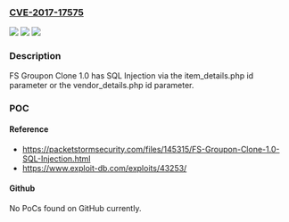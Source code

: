 ### [CVE-2017-17575](https://cve.mitre.org/cgi-bin/cvename.cgi?name=CVE-2017-17575)
![](https://img.shields.io/static/v1?label=Product&message=n%2Fa&color=blue)
![](https://img.shields.io/static/v1?label=Version&message=n%2Fa&color=blue)
![](https://img.shields.io/static/v1?label=Vulnerability&message=n%2Fa&color=brighgreen)

### Description

FS Groupon Clone 1.0 has SQL Injection via the item_details.php id parameter or the vendor_details.php id parameter.

### POC

#### Reference
- https://packetstormsecurity.com/files/145315/FS-Groupon-Clone-1.0-SQL-Injection.html
- https://www.exploit-db.com/exploits/43253/

#### Github
No PoCs found on GitHub currently.

